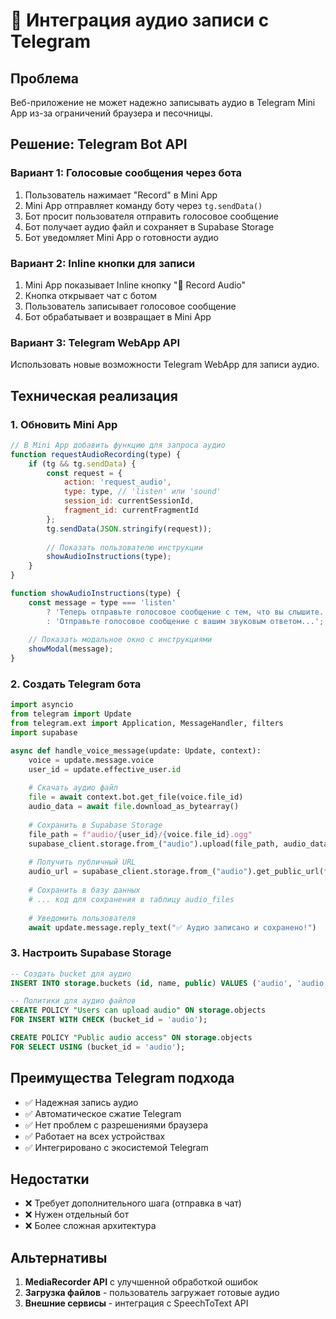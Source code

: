 # 🎤 Интеграция аудио записи с Telegram

## Проблема
Веб-приложение не может надежно записывать аудио в Telegram Mini App из-за ограничений браузера и песочницы.

## Решение: Telegram Bot API

### Вариант 1: Голосовые сообщения через бота
1. Пользователь нажимает "Record" в Mini App
2. Mini App отправляет команду боту через `tg.sendData()`
3. Бот просит пользователя отправить голосовое сообщение
4. Бот получает аудио файл и сохраняет в Supabase Storage
5. Бот уведомляет Mini App о готовности аудио

### Вариант 2: Inline кнопки для записи
1. Mini App показывает Inline кнопку "🎤 Record Audio"
2. Кнопка открывает чат с ботом
3. Пользователь записывает голосовое сообщение
4. Бот обрабатывает и возвращает в Mini App

### Вариант 3: Telegram WebApp API
Использовать новые возможности Telegram WebApp для записи аудио.

## Техническая реализация

### 1. Обновить Mini App
```javascript
// В Mini App добавить функцию для запроса аудио
function requestAudioRecording(type) {
    if (tg && tg.sendData) {
        const request = {
            action: 'request_audio',
            type: type, // 'listen' или 'sound'
            session_id: currentSessionId,
            fragment_id: currentFragmentId
        };
        tg.sendData(JSON.stringify(request));
        
        // Показать пользователю инструкции
        showAudioInstructions(type);
    }
}

function showAudioInstructions(type) {
    const message = type === 'listen' 
        ? 'Теперь отправьте голосовое сообщение с тем, что вы слышите...'
        : 'Отправьте голосовое сообщение с вашим звуковым ответом...';
    
    // Показать модальное окно с инструкциями
    showModal(message);
}
```

### 2. Создать Telegram бота
```python
import asyncio
from telegram import Update
from telegram.ext import Application, MessageHandler, filters
import supabase

async def handle_voice_message(update: Update, context):
    voice = update.message.voice
    user_id = update.effective_user.id
    
    # Скачать аудио файл
    file = await context.bot.get_file(voice.file_id)
    audio_data = await file.download_as_bytearray()
    
    # Сохранить в Supabase Storage
    file_path = f"audio/{user_id}/{voice.file_id}.ogg"
    supabase_client.storage.from_("audio").upload(file_path, audio_data)
    
    # Получить публичный URL
    audio_url = supabase_client.storage.from_("audio").get_public_url(file_path)
    
    # Сохранить в базу данных
    # ... код для сохранения в таблицу audio_files
    
    # Уведомить пользователя
    await update.message.reply_text("✅ Аудио записано и сохранено!")
```

### 3. Настроить Supabase Storage
```sql
-- Создать bucket для аудио
INSERT INTO storage.buckets (id, name, public) VALUES ('audio', 'audio', true);

-- Политики для аудио файлов
CREATE POLICY "Users can upload audio" ON storage.objects
FOR INSERT WITH CHECK (bucket_id = 'audio');

CREATE POLICY "Public audio access" ON storage.objects
FOR SELECT USING (bucket_id = 'audio');
```

## Преимущества Telegram подхода
- ✅ Надежная запись аудио
- ✅ Автоматическое сжатие Telegram
- ✅ Нет проблем с разрешениями браузера
- ✅ Работает на всех устройствах
- ✅ Интегрировано с экосистемой Telegram

## Недостатки
- ❌ Требует дополнительного шага (отправка в чат)
- ❌ Нужен отдельный бот
- ❌ Более сложная архитектура

## Альтернативы
1. **MediaRecorder API** с улучшенной обработкой ошибок
2. **Загрузка файлов** - пользователь загружает готовые аудио
3. **Внешние сервисы** - интеграция с SpeechToText API

